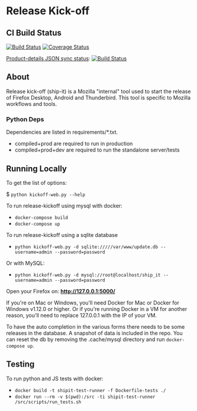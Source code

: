 # Release Kick-off
## CI Build Status

[![Build Status](https://travis-ci.org/mozilla-releng/ship-it.svg?branch=master)](https://travis-ci.org/mozilla-releng/ship-it)
[![Coverage Status](https://coveralls.io/repos/github/mozilla-releng/ship-it/badge.svg?branch=master)](https://coveralls.io/github/mozilla-releng/ship-it?branch=master)


[Product-details JSON sync status](https://github.com/mozilla/product-details-json): [![Build Status](https://ci.us-west.moz.works/job/product-details-json-watch/badge/icon)](https://ci.us-west.moz.works/job/product-details-json-watch/)


## About
Release kick-off (ship-it) is a Mozilla "internal" tool used to start the release of
Firefox Desktop, Android and Thunderbird.
This tool is specific to Mozilla workflows and tools.

### Python Deps
Dependencies are listed in requirements/*.txt.

* compiled+prod are required to run in production
* compiled+prod+dev are required to run the standalone server/tests

## Running Locally
To get the list of options:

$ ```python kickoff-web.py --help```

To run release-kickoff using mysql with docker:

* ```docker-compose build```
* ```docker-compose up```

To run release-kickoff using a sqlite database

* ```python kickoff-web.py -d sqlite://///var/www/update.db --username=admin --password=password```

Or with MySQL:

* ```python kickoff-web.py -d mysql://root@localhost/ship_it --username=admin --password=password```

Open your Firefox on: **http://127.0.0.1:5000/**

If you're on Mac or Windows, you'll need Docker for Mac or Docker for Windows v1.12.0 or higher. Or if you're
running Docker in a VM for another reason, you'll need to replace 127.0.0.1 with the IP of your VM.

To have the auto completion in the various forms there needs to be some releases in the database. A
snapshot of data is included in the repo. You can reset the db by removing the .cache/mysql directory
and run `docker-compose up`.

## Testing

To run python and JS tests with docker:

* ```docker build -t shipit-test-runner -f Dockerfile-tests ./```
* ```docker run --rm -v $(pwd):/src -ti shipit-test-runner /src/scripts/run_tests.sh```
